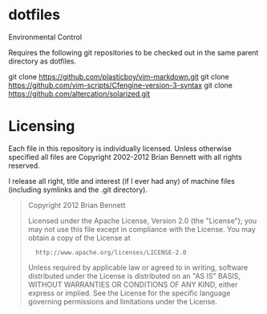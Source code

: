 dotfiles
========

Environmental Control

Requires the following git repositories to be checked out in the same parent
directory as dotfiles.

git clone https://github.com/plasticboy/vim-markdown.git
git clone https://github.com/vim-scripts/Cfengine-version-3-syntax
git clone https://github.com/altercation/solarized.git

# Licensing

Each file in this repository is individually licensed. Unless otherwise specified
all files are Copyright 2002-2012 Brian Bennett with all rights reserved.

I release all right, title and interest (if I ever had any) of  machine files
(including symlinks and the .git directory).

>   Copyright 2012 Brian Bennett
>
>   Licensed under the Apache License, Version 2.0 (the "License");
>   you may not use this file except in compliance with the License.
>   You may obtain a copy of the License at
>
>       http://www.apache.org/licenses/LICENSE-2.0
>
>   Unless required by applicable law or agreed to in writing, software
>   distributed under the License is distributed on an "AS IS" BASIS,
>   WITHOUT WARRANTIES OR CONDITIONS OF ANY KIND, either express or implied.
>   See the License for the specific language governing permissions and
>   limitations under the License.
